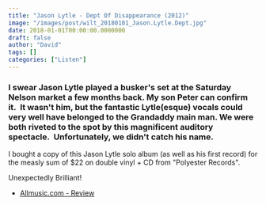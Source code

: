 ```yaml
---
title: "Jason Lytle - Dept Of Disappearance (2012)"
image: "/images/post/wilt_20180101_Jason.Lytle.Dept.jpg"
date: 2018-01-01T00:00:00.0000000
draft: false
author: "David"
tags: []
categories: ["Listen"]
---
```

### I swear Jason Lytle played a busker's set at the Saturday Nelson market a few months back. My son Peter can confirm it.  It wasn't him, but the fantastic Lytle(esque) vocals could very well have belonged to the Grandaddy main man. We were both riveted to the spot by this magnificent auditory spectacle.  Unfortunately, we didn't catch his name.

 I bought a copy of this Jason Lytle solo album (as well as his first record) for the measly sum of $22 on double vinyl + CD from "Polyester Records". 

 Unexpectedly Brilliant!

-  [Allmusic.com - Review](https://www.allmusic.com/album/dept-of-disappearance-mw0002417259)